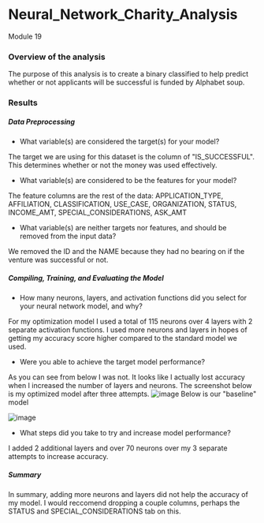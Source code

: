 # Neural_Network_Charity_Analysis
Module 19

### Overview of the analysis 

The purpose of this analysis is to create a binary classified to help predict whether or not applicants will be
successful is funded by Alphabet soup.

### Results

##### Data Preprocessing

- What variable(s) are considered the target(s) for your model? 

The target we are using for this dataset is the column of "IS_SUCCESSFUL".  This
determines whether or not the money was used effectively.  
- What variable(s) are considered to be the features for your model? 

The feature columns are the rest of the data: APPLICATION_TYPE,
AFFILIATION, CLASSIFICATION, USE_CASE, ORGANIZATION, STATUS, INCOME_AMT, SPECIAL_CONSIDERATIONS, 
ASK_AMT
- What variable(s) are neither targets nor features, and should be removed from the input data? 

We removed the ID and the NAME because they had no
bearing on if the venture was successful or not.

##### Compiling, Training, and Evaluating the Model

- How many neurons, layers, and activation functions did you select for your neural network model, and why? 

For my optimization model I used a total of 115 neurons over 4 layers with 2 separate activation functions.  I used more neurons and layers in hopes of getting my accuracy score higher compared to the standard model we used.
- Were you able to achieve the target model performance? 

As you can see from below I was not.  It looks like I actually lost accuracy when I increased the number of layers and neurons.  The screenshot below is my optimized model after three attempts.
![image](https://user-images.githubusercontent.com/108240844/201556288-95addb49-d18e-4d8d-b6d8-d573cd2baf84.png)
Below is our "baseline" model

![image](https://user-images.githubusercontent.com/108240844/201556325-0f448ce6-6b6a-4f6b-8374-871a7ccedbb5.png)


- What steps did you take to try and increase model performance? 

I added 2 additional layers and over 70 neurons over my 3 separate attempts to increase accuracy.

##### Summary

In summary, adding more neurons and layers did not help the accuracy of my model.  I would reccomend dropping a couple columns, perhaps the STATUS and SPECIAL_CONSIDERATIONS tab on this.  

